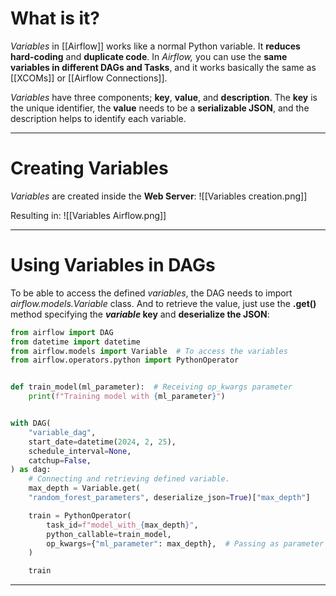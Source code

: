 # What is it?

*Variables* in [[Airflow]] works like a normal Python variable. It **reduces hard-coding** and **duplicate code**. In *Airflow,* you can use the **same variables in different DAGs and Tasks**, and it works basically the same as [[XCOMs]] or [[Airflow Connections]].

*Variables* have three components; **key**, **value**, and **description**. The **key** is the unique identifier, the **value** needs to be a **serializable JSON**, and the description helps to identify each variable.
___
# Creating Variables

*Variables* are created inside the **Web Server**:
![[Variables creation.png]]

Resulting in:
![[Variables Airflow.png]]
___
# Using Variables in DAGs

To be able to access the defined *variables*, the DAG needs to import *airflow.models.Variable* class. And to retrieve the value, just use the **.get()** method specifying the ***variable* key** and **deserialize the JSON**:
```python
from airflow import DAG
from datetime import datetime
from airflow.models import Variable  # To access the variables
from airflow.operators.python import PythonOperator 


def train_model(ml_parameter):  # Receiving op_kwargs parameter
    print(f"Training model with {ml_parameter}")


with DAG(
    "variable_dag",
    start_date=datetime(2024, 2, 25),
    schedule_interval=None,
    catchup=False,
) as dag:
	# Connecting and retrieving defined variable.
    max_depth = Variable.get(
    "random_forest_parameters", deserialize_json=True)["max_depth"]

    train = PythonOperator(
        task_id=f"model_with_{max_depth}",
        python_callable=train_model,
        op_kwargs={"ml_parameter": max_depth},  # Passing as parameter
    )

    train
```
___
